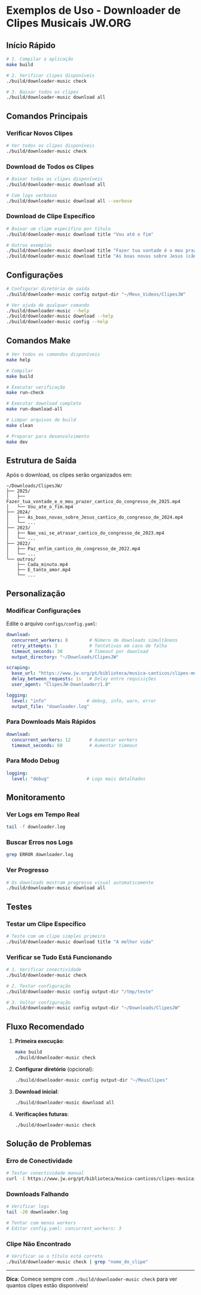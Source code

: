 # Exemplos de Uso - Downloader de Clipes Musicais JW.ORG

## Início Rápido

```bash
# 1. Compilar a aplicação
make build

# 2. Verificar clipes disponíveis
./build/downloader-music check

# 3. Baixar todos os clipes
./build/downloader-music download all
```

## Comandos Principais

### Verificar Novos Clipes
```bash
# Ver todos os clipes disponíveis
./build/downloader-music check
```

### Download de Todos os Clipes
```bash
# Baixar todos os clipes disponíveis
./build/downloader-music download all

# Com logs verbosos
./build/downloader-music download all --verbose
```

### Download de Clipe Específico
```bash
# Baixar um clipe específico por título
./build/downloader-music download title "Vou até o fim"

# Outros exemplos
./build/downloader-music download title "Fazer tua vontade é o meu prazer (cântico do congresso de 2025)"
./build/downloader-music download title "As boas novas sobre Jesus (cântico do congresso de 2024)"
```

## Configurações
```bash
# Configurar diretório de saída
./build/downloader-music config output-dir "~/Meus_Videos/ClipesJW"

# Ver ajuda de qualquer comando
./build/downloader-music --help
./build/downloader-music download --help
./build/downloader-music config --help
```

## Comandos Make

```bash
# Ver todos os comandos disponíveis
make help

# Compilar
make build

# Executar verificação
make run-check

# Executar download completo
make run-download-all

# Limpar arquivos de build
make clean

# Preparar para desenvolvimento
make dev
```

## Estrutura de Saída

Após o download, os clipes serão organizados em:

```
~/Downloads/ClipesJW/
├── 2025/
│   ├── Fazer_tua_vontade_e_o_meu_prazer_cantico_do_congresso_de_2025.mp4
│   └── Vou_ate_o_fim.mp4
├── 2024/
│   ├── As_boas_novas_sobre_Jesus_cantico_do_congresso_de_2024.mp4
│   └── ...
├── 2023/
│   ├── Nao_vai_se_atrasar_cantico_do_congresso_de_2023.mp4
│   └── ...
├── 2022/
│   ├── Paz_enfim_cantico_do_congresso_de_2022.mp4
│   └── ...
└── outros/
    ├── Cada_minuto.mp4
    ├── E_tanto_amor.mp4
    └── ...
```

## Personalização

### Modificar Configurações

Edite o arquivo `configs/config.yaml`:

```yaml
download:
  concurrent_workers: 8        # Número de downloads simultâneos
  retry_attempts: 3            # Tentativas em caso de falha
  timeout_seconds: 30          # Timeout por download
  output_directory: "~/Downloads/ClipesJW"

scraping:
  base_url: "https://www.jw.org/pt/biblioteca/musica-canticos/clipes-musicais/"
  delay_between_requests: 1s   # Delay entre requisições
  user_agent: "ClipesJW-Downloader/1.0"

logging:
  level: "info"               # debug, info, warn, error
  output_file: "downloader.log"
```

### Para Downloads Mais Rápidos
```yaml
download:
  concurrent_workers: 12       # Aumentar workers
  timeout_seconds: 60          # Aumentar timeout
```

### Para Modo Debug
```yaml
logging:
  level: "debug"              # Logs mais detalhados
```

## Monitoramento

### Ver Logs em Tempo Real
```bash
tail -f downloader.log
```

### Buscar Erros nos Logs
```bash
grep ERROR downloader.log
```

### Ver Progresso
```bash
# Os downloads mostram progresso visual automaticamente
./build/downloader-music download all
```

## Testes

### Testar um Clipe Específico
```bash
# Teste com um clipe simples primeiro
./build/downloader-music download title "A melhor vida"
```

### Verificar se Tudo Está Funcionando
```bash
# 1. Verificar conectividade
./build/downloader-music check

# 2. Testar configuração
./build/downloader-music config output-dir "/tmp/teste"

# 3. Voltar configuração
./build/downloader-music config output-dir "~/Downloads/ClipesJW"
```

## Fluxo Recomendado

1. **Primeira execução**:
   ```bash
   make build
   ./build/downloader-music check
   ```

2. **Configurar diretório** (opcional):
   ```bash
   ./build/downloader-music config output-dir "~/MeusClipes"
   ```

3. **Download inicial**:
   ```bash
   ./build/downloader-music download all
   ```

4. **Verificações futuras**:
   ```bash
   ./build/downloader-music check
   ```

## Solução de Problemas

### Erro de Conectividade
```bash
# Testar conectividade manual
curl -I https://www.jw.org/pt/biblioteca/musica-canticos/clipes-musicais/
```

### Downloads Falhando
```bash
# Verificar logs
tail -20 downloader.log

# Tentar com menos workers
# Editar config.yaml: concurrent_workers: 3
```

### Clipe Não Encontrado
```bash
# Verificar se o título está correto
./build/downloader-music check | grep "nome_do_clipe"
```

---

**Dica**: Comece sempre com `./build/downloader-music check` para ver quantos clipes estão disponíveis!

